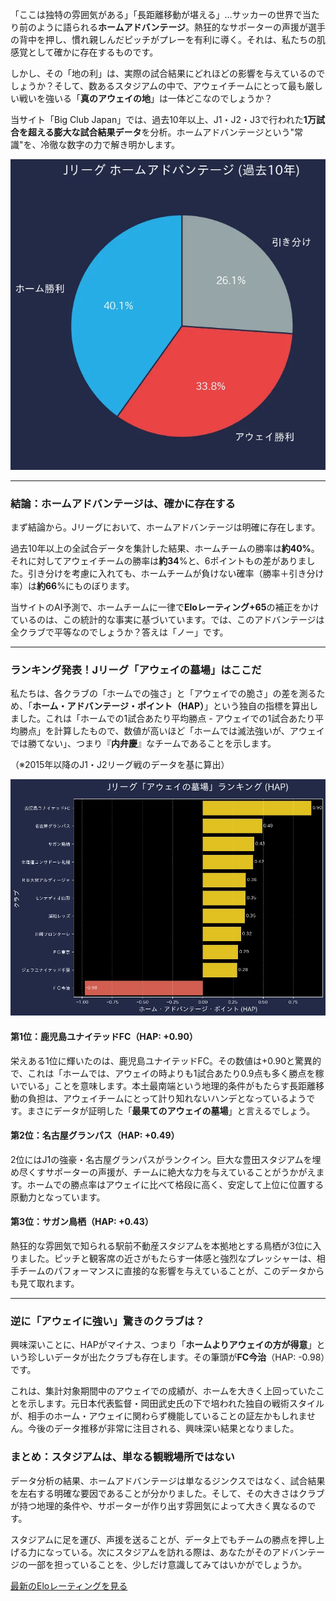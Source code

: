 「ここは独特の雰囲気がある」「長距離移動が堪える」…サッカーの世界で当たり前のように語られる**ホームアドバンテージ**。熱狂的なサポーターの声援が選手の背中を押し、慣れ親しんだピッチがプレーを有利に導く。それは、私たちの肌感覚として確かに存在するものです。

しかし、その「地の利」は、実際の試合結果にどれほどの影響を与えているのでしょうか？そして、数あるスタジアムの中で、アウェイチームにとって最も厳しい戦いを強いる「**真のアウェイの地**」は一体どこなのでしょうか？

当サイト「Big Club Japan」では、過去10年以上、J1・J2・J3で行われた**1万試合を超える膨大な試合結果データ**を分析。ホームアドバンテージという"常識"を、冷徹な数字の力で解き明かします。

<div class="chart-container">
  <img src="posts/img/home_win_rate_chart.webp" alt="Jリーグ ホーム勝率データ" loading="lazy" decoding="async">
</div>

***

### 結論：ホームアドバンテージは、確かに存在する

まず結論から。Jリーグにおいて、ホームアドバンテージは明確に存在します。

過去10年以上の全試合データを集計した結果、ホームチームの勝率は**約40%**。それに対してアウェイチームの勝率は**約34**%と、6ポイントもの差がありました。引き分けを考慮に入れても、ホームチームが負けない確率（勝率＋引き分け率）は**約66**%にものぼります。

当サイトのAI予測で、ホームチームに一律で**Eloレーティング+65**の補正をかけているのは、この統計的な事実に基づいています。では、このアドバンテージは全クラブで平等なのでしょうか？答えは「ノー」です。

***

### ランキング発表！Jリーグ「アウェイの墓場」はここだ

私たちは、各クラブの「ホームでの強さ」と「アウェイでの脆さ」の差を測るため、「**ホーム・アドバンテージ・ポイント（HAP）**」という独自の指標を算出しました。これは「ホームでの1試合あたり平均勝点 - アウェイでの1試合あたり平均勝点」を計算したもので、数値が高いほど「ホームでは滅法強いが、アウェイでは勝てない」、つまり『**内弁慶**』なチームであることを示します。

（※2015年以降のJ1・J2リーグ戦のデータを基に算出）

<div class="chart-container">
  <img src="posts/img/hap_ranking.webp" alt="ホームアドバンテージポイント ランキング" loading="lazy" decoding="async">
</div>

#### 第1位：鹿児島ユナイテッドFC（HAP: +0.90）
栄えある1位に輝いたのは、鹿児島ユナイテッドFC。その数値は+0.90と驚異的で、これは「ホームでは、アウェイの時よりも1試合あたり0.9点も多く勝点を稼いでいる」ことを意味します。本土最南端という地理的条件がもたらす長距離移動の負担は、アウェイチームにとって計り知れないハンデとなっているようです。まさにデータが証明した「**最果てのアウェイの墓場**」と言えるでしょう。

#### 第2位：名古屋グランパス（HAP: +0.49）
2位にはJ1の強豪・名古屋グランパスがランクイン。巨大な豊田スタジアムを埋め尽くすサポーターの声援が、チームに絶大な力を与えていることがうかがえます。ホームでの勝点率はアウェイに比べて格段に高く、安定して上位に位置する原動力となっています。

#### 第3位：サガン鳥栖（HAP: +0.43）
熱狂的な雰囲気で知られる駅前不動産スタジアムを本拠地とする鳥栖が3位に入りました。ピッチと観客席の近さがもたらす一体感と強烈なプレッシャーは、相手チームのパフォーマンスに直接的な影響を与えていることが、このデータからも見て取れます。

***

### 逆に「アウェイに強い」驚きのクラブは？

興味深いことに、HAPがマイナス、つまり「**ホームよりアウェイの方が得意**」という珍しいデータが出たクラブも存在します。その筆頭が**FC今治**（HAP: -0.98）です。

これは、集計対象期間中のアウェイでの成績が、ホームを大きく上回っていたことを示します。元日本代表監督・岡田武史氏の下で培われた独自の戦術スタイルが、相手のホーム・アウェイに関わらず機能していることの証左かもしれません。今後のデータ推移が非常に注目される、興味深い結果となりました。

### まとめ：スタジアムは、単なる観戦場所ではない

データ分析の結果、ホームアドバンテージは単なるジンクスではなく、試合結果を左右する明確な要因であることが分かりました。そして、その大きさはクラブが持つ地理的条件や、サポーターが作り出す雰囲気によって大きく異なるのです。

スタジアムに足を運び、声援を送ることが、データ上でもチームの勝点を押し上げる力になっている。次にスタジアムを訪れる際は、あなたがそのアドバンテージの一部を担っていることを、少しだけ意識してみてはいかがでしょうか。

<div class="article-link-button-container">
  <a href="#elo-ratings" class="article-link-button">最新のEloレーティングを見る</a>
</div>